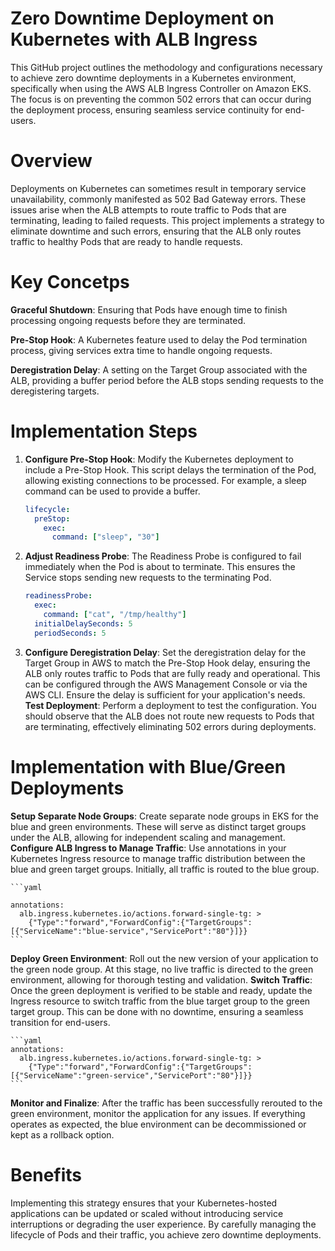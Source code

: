 # Zero Downtime Deployment on Kubernetes with ALB Ingress

This GitHub project outlines the methodology and configurations necessary to achieve zero downtime deployments in a Kubernetes environment, specifically when using the AWS ALB Ingress Controller on Amazon EKS. The focus is on preventing the common 502 errors that can occur during the deployment process, ensuring seamless service continuity for end-users.


# Overview

Deployments on Kubernetes can sometimes result in temporary service unavailability, commonly manifested as 502 Bad Gateway errors. These issues arise when the ALB attempts to route traffic to Pods that are terminating, leading to failed requests. This project implements a strategy to eliminate downtime and such errors, ensuring that the ALB only routes traffic to healthy Pods that are ready to handle requests.


# Key Concetps

**Graceful Shutdown**: Ensuring that Pods have enough time to finish processing ongoing requests before they are terminated.

**Pre-Stop Hook**: A Kubernetes feature used to delay the Pod termination process, giving services extra time to handle ongoing requests.

**Deregistration Delay**: A setting on the Target Group associated with the ALB, providing a buffer period before the ALB stops sending requests to the deregistering targets.



# Implementation Steps

1. **Configure Pre-Stop Hook**: Modify the Kubernetes deployment to include a Pre-Stop Hook. This script delays the termination of the Pod, allowing existing connections to be processed. For example, a sleep command can be used to provide a buffer.
    ```yaml
    lifecycle:
      preStop:
        exec:
          command: ["sleep", "30"]

2. **Adjust Readiness Probe**: The Readiness Probe is configured to fail immediately when the Pod is about to terminate. This ensures the Service stops sending new requests to the terminating Pod.
    ```yaml
    readinessProbe:
      exec:
        command: ["cat", "/tmp/healthy"]
      initialDelaySeconds: 5
      periodSeconds: 5
    ```


3. **Configure Deregistration Delay**: Set the deregistration delay for the Target Group in AWS to match the Pre-Stop Hook delay, ensuring the ALB only routes traffic to Pods that are fully ready and operational.
This can be configured through the AWS Management Console or via the AWS CLI.
Ensure the delay is sufficient for your application's needs.
**Test Deployment**: Perform a deployment to test the configuration. You should observe that the ALB does not route new requests to Pods that are terminating, effectively eliminating 502 errors during deployments.



# Implementation with Blue/Green Deployments

**Setup Separate Node Groups**: Create separate node groups in EKS for the blue and green environments. These will serve as distinct target groups under the ALB, allowing for independent scaling and management.
**Configure ALB Ingress to Manage Traffic**: Use annotations in your Kubernetes Ingress resource to manage traffic distribution between the blue and green target groups. Initially, all traffic is routed to the blue group.

    ```yaml
    
    annotations:
      alb.ingress.kubernetes.io/actions.forward-single-tg: >
        {"Type":"forward","ForwardConfig":{"TargetGroups":[{"ServiceName":"blue-service","ServicePort":"80"}]}}
    ```
    
**Deploy Green Environment**: Roll out the new version of your application to the green node group. At this stage, no live traffic is directed to the green environment, allowing for thorough testing and validation.
**Switch Traffic**: Once the green deployment is verified to be stable and ready, update the Ingress resource to switch traffic from the blue target group to the green target group. This can be done with no downtime, ensuring a seamless transition for end-users.

    ```yaml
    annotations:
      alb.ingress.kubernetes.io/actions.forward-single-tg: >
        {"Type":"forward","ForwardConfig":{"TargetGroups":[{"ServiceName":"green-service","ServicePort":"80"}]}}
    ```

**Monitor and Finalize**: After the traffic has been successfully rerouted to the green environment, monitor the application for any issues. If everything operates as expected, the blue environment can be decommissioned or kept as a rollback option.



# Benefits

Implementing this strategy ensures that your Kubernetes-hosted applications can be updated or scaled without introducing service interruptions or degrading the user experience. By carefully managing the lifecycle of Pods and their traffic, you achieve zero downtime deployments.




